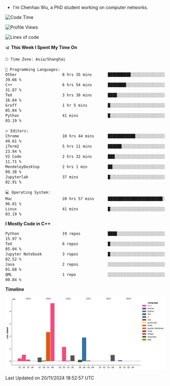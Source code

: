 - I'm Chenhao Wu, a PhD student working on computer networks.

<!--START_SECTION:waka-->
![Code Time](http://img.shields.io/badge/Code%20Time-71%20hrs%2028%20mins-blue)

![Profile Views](http://img.shields.io/badge/Profile%20Views-1-blue)

![Lines of code](https://img.shields.io/badge/From%20Hello%20World%20I%27ve%20Written-12.4%20million%20lines%20of%20code-blue)

📊 **This Week I Spent My Time On** 

```text
🕑︎ Time Zone: Asia/Shanghai

💬 Programming Languages: 
Other                    8 hrs 35 mins       ██████████░░░░░░░░░░░░░░░   39.66 % 
C++                      6 hrs 54 mins       ████████░░░░░░░░░░░░░░░░░   31.87 % 
TeX                      3 hrs 38 mins       ████░░░░░░░░░░░░░░░░░░░░░   16.84 % 
Groff                    1 hr 5 mins         █░░░░░░░░░░░░░░░░░░░░░░░░   05.04 % 
Python                   41 mins             █░░░░░░░░░░░░░░░░░░░░░░░░   03.19 % 

🔥 Editors: 
Chrome                   10 hrs 44 mins      ████████████░░░░░░░░░░░░░   49.61 % 
iTerm2                   5 hrs 11 mins       ██████░░░░░░░░░░░░░░░░░░░   23.94 % 
VS Code                  2 hrs 32 mins       ███░░░░░░░░░░░░░░░░░░░░░░   11.71 % 
MendeleyDesktop          2 hrs 1 min         ██░░░░░░░░░░░░░░░░░░░░░░░   09.38 % 
Jupyterlab               37 mins             █░░░░░░░░░░░░░░░░░░░░░░░░   02.91 % 

💻 Operating System: 
Mac                      20 hrs 57 mins      ████████████████████████░   96.81 % 
Linux                    41 mins             █░░░░░░░░░░░░░░░░░░░░░░░░   03.19 % 
```

**I Mostly Code in C++** 

```text
Python                   19 repos            ████░░░░░░░░░░░░░░░░░░░░░   15.97 % 
TeX                      6 repos             █░░░░░░░░░░░░░░░░░░░░░░░░   05.04 % 
Jupyter Notebook         3 repos             █░░░░░░░░░░░░░░░░░░░░░░░░   02.52 % 
Java                     2 repos             ░░░░░░░░░░░░░░░░░░░░░░░░░   01.68 % 
QML                      1 repo              ░░░░░░░░░░░░░░░░░░░░░░░░░   00.84 % 
```



**Timeline**

![Lines of Code chart](https://raw.githubusercontent.com/Vito-Swift/Vito-Swift/main/assets/bar_graph.png)


 Last Updated on 20/11/2024 18:52:57 UTC
<!--END_SECTION:waka-->
